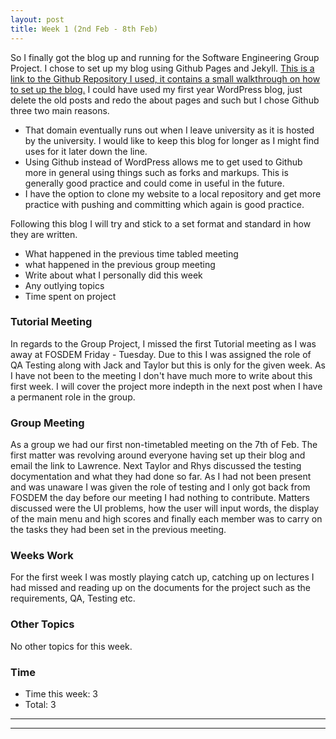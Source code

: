 ```yaml
---
layout: post
title: Week 1 (2nd Feb - 8th Feb)
---
```

So I finally got the blog up and running for the Software Engineering Group Project.
I chose to set up my blog using Github Pages and Jekyll. [This is a link to the Github Repository I used, it contains a small walkthrough on how to set up the blog.](https://github.com/barryclark/jekyll-now) I could have used my first year WordPress blog, just delete the old posts and redo the about pages and such but I chose Github three two main reasons.

* That domain eventually runs out when I leave university as it is hosted by the university. I would like to keep this blog for longer as I might find uses for it later down the line.
* Using Github instead of WordPress allows me to get used to Github more in general using things such as forks and markups. This is generally good practice and could come in useful in the future.
* I have the option to clone my website to a local repository and get more practice with pushing and committing which again is good practice.

Following this blog I will try and stick to a set format and standard in how they are written.

* What happened in the previous time tabled meeting
* what happened in the previous group meeting
* Write about what I personally did this week
* Any outlying topics
* Time spent on project

### Tutorial Meeting
In regards to the Group Project, I missed the first Tutorial meeting as I was away at FOSDEM Friday - Tuesday. Due to this I was assigned the role of QA Testing along with Jack and Taylor but this is only for the given week. As I have not been to the meeting I don't have much more to write about this first week. I will cover the project more indepth in the next post when I have a permanent role in the group.

### Group Meeting
As a group we had our first non-timetabled meeting on the 7th of Feb. The first matter was revolving around everyone having set up their blog and email the link to Lawrence. Next Taylor and Rhys discussed the testing docymentation and what they had done so far. As I had not been present and was unaware I was given the role of testing and I only got back from FOSDEM the day before our meeting I had nothing to contribute.
Matters discussed were the UI problems, how the user will input words, the display of the main menu and high scores and finally each member was to carry on the tasks they had been set in the previous meeting.

### Weeks Work
For the first week I was mostly playing catch up, catching up on lectures I had missed and reading up on the documents for the project such as the requirements, QA, Testing etc.

### Other Topics
No other topics for this week.

### Time
* Time this week: 3
* Total: 3

----
****
